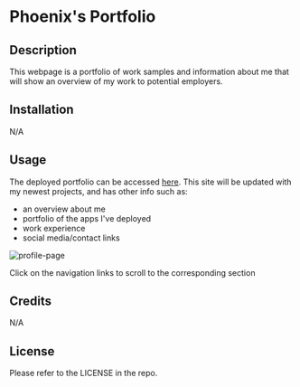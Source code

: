 # Phoenix's Portfolio

## Description

This webpage is a portfolio of work samples and information about me that will show an overview of my work to potential employers.

## Installation

N/A

## Usage

The deployed portfolio can be accessed [here](https://phoenixouyang.github.io/phoenix-portfolio-old/).
This site will be updated with my newest projects, and has other info such as:
- an overview about me
- portfolio of the apps I've deployed
- work experience
- social media/contact links

![profile-page](./assets/webpage-screenshot.png)


Click on the navigation links to scroll to the corresponding section

## Credits

N/A

## License

Please refer to the LICENSE in the repo.

